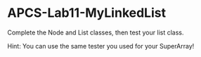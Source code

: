 # APCS-Lab11-MyLinkedList

Complete the Node and List classes, then test your list class. 

Hint: You can use the same tester you used for your SuperArray!
